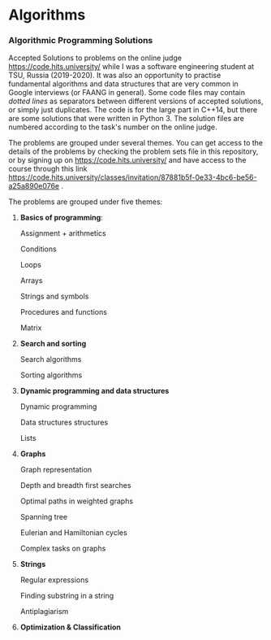 # Algorithms

### Algorithmic Programming Solutions
Accepted Solutions to problems on the online judge https://code.hits.university/ while I was a software engineering student at TSU, Russia (2019-2020). It was also an opportunity to practise fundamental algorithms and data structures that are very common in Google interviews (or FAANG in general). Some code files may contain *dotted lines* as separators between different versions of accepted solutions, or simply just duplicates. The code is for the large part in C++14, but there are some solutions that were written in Python 3. The solution files are numbered according to the task's number on the online judge.

The problems are grouped under several themes. You can get access to the details of the problems by checking the problem sets file in this repository, or by signing up on https://code.hits.university/ and have access to the course through this link https://code.hits.university/classes/invitation/87881b5f-0e33-4bc6-be56-a25a890e076e .

The problems are grouped under five themes:

1) **Basics of programming**:

    Assignment + arithmetics 
    
    Conditions 
    
    Loops 
    
    Arrays 
    
    Strings and symbols
    
    Procedures and functions 
    
    Matrix 
    
2) **Search and sorting**

    Search algorithms 
    
    Sorting algorithms 
    
3) **Dynamic programming and data structures** 

    Dynamic programming
    
    Data structures structures
    
    Lists
    
4) **Graphs** 
    
    Graph representation
    
    Depth and breadth first searches 

    Optimal paths in weighted graphs 

    Spanning tree 

    Eulerian and Hamiltonian cycles 

    Complex tasks on graphs

5) **Strings**

    Regular expressions 
    
    Finding substring in a string 
    
    Antiplagiarism

6) **Optimization & Classification**
